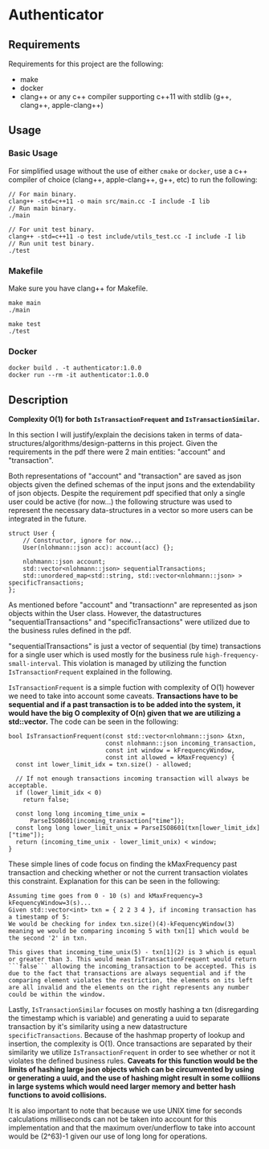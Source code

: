 # Authenticator

## Requirements

Requirements for this project are the following:

* make
* docker
* clang++ or any c++ compiler supporting c++11 with stdlib (g++, clang++, apple-clang++)

## Usage

### Basic Usage

For simplified usage without the use of either ```cmake``` or ```docker```, use a c++ compiler of choice (clang++, apple-clang++, g++, etc) to run the following:

```
// For main binary.
clang++ -std=c++11 -o main src/main.cc -I include -I lib
// Run main binary.
./main
```

```
// For unit test binary.
clang++ -std=c++11 -o test include/utils_test.cc -I include -I lib
// Run unit test binary.
./test
```

### Makefile

Make sure you have clang++ for Makefile.

```
make main
./main
```

```
make test
./test
```

### Docker

```
docker build . -t authenticator:1.0.0
docker run --rm -it authenticator:1.0.0
```
## Description

**Complexity O(1) for both ```IsTransactionFrequent``` and ```IsTransactionSimilar```.**

In this section I will justify/explain the decisions taken in terms of data-structures/algorithms/design-patterns in this project. Given the requirements in the pdf there were 2 main entities: "account" and "transaction".

Both representations of "account" and "transaction" are saved as json objects given the defined schemas of the input jsons and the extendability of json objects. Despite the requirement pdf specified that only a single user could be active (for now...) the following structure was used to represent the necessary data-structures in a vector so more users can be integrated in the future.

```
struct User {
    // Constructor, ignore for now...
    User(nlohmann::json acc): account(acc) {};

    nlohmann::json account;
    std::vector<nlohmann::json> sequentialTransactions;
    std::unordered_map<std::string, std::vector<nlohmann::json> > specificTransactions; 
};
```

As mentioned before "account" and "transactionn" are represented as json objects within the User class. However, the datastructures "sequentialTransactions" and "specificTransactions" were utilized due to the business rules defined in the pdf. 

"sequentialTransactions" is just a vector of sequential (by time) transactions for a single user which is used mostly for the business rule ```high-frequency-small-interval```. This violation is managed by utilizing the function ```IsTransactionFrequent``` explained in the following.

```IsTransactionFrequent``` is a simple fuction with complexity of O(1) however we need to take into account some caveats. **Transactions have to be sequential and if a past transaction is to be added into the system, it would have the big O complexity of O(n) given that we are utilizing a std::vector.** The code can be seen in the following:
```
bool IsTransactionFrequent(const std::vector<nlohmann::json> &txn,
                           const nlohmann::json incoming_transaction,
                           const int window = kFrequencyWindow,
                           const int allowed = kMaxFrequency) {
  const int lower_limit_idx = txn.size() - allowed;

  // If not enough transactions incoming transaction will always be acceptable.
  if (lower_limit_idx < 0)
    return false;

  const long long incoming_time_unix =
      ParseISO8601(incoming_transaction["time"]);
  const long long lower_limit_unix = ParseISO8601(txn[lower_limit_idx]["time"]);
  return (incoming_time_unix - lower_limit_unix) < window;
}
```

These simple lines of code focus on finding the kMaxFrequency past transaction and checking whether or not the current transaction violates this constraint. Explanation for this can be seen in the following: 

```
Assuming time goes from 0 - 10 (s) and kMaxFrequency=3 kFequencyWindow=3(s)...
Given std::vector<int> txn = { 2 2 3 4 }, if incoming transaction has a timestamp of 5:
We would be checking for index txn.size()(4)-kFequencyWindow(3) meaning we would be comparing incoming 5 with txn[1] which would be the second '2' in txn.

This gives that incoming_time_unix(5) - txn[1](2) is 3 which is equal or greater than 3. This would mean IsTransactionFrequent would return ```false``` allowing the incoming_transaction to be accepted. This is due to the fact that transactions are always sequential and if the comparing element violates the restriction, the elements on its left are all invalid and the elements on the right represents any number could be within the window.

```


Lastly, ```IsTransactionSimilar``` focuses on mostly hashing a txn (disregarding the timestamp which is variable) and generating a uuid to separate transaction by it's similarity using a new datastructure ```specificTransactions```. Because of the hashmap property of lookup and insertion, the complexity is O(1). Once transactions are separated by their similarity we utilize ```IsTransactionFrequent``` in order to see whether or not it violates the defined business rules. **Caveats for this function would be the limits of hashing large json objects which can be circumvented by using or generating a uuid, and the use of hashing might result in some colliions in large systems which would need larger memory and better hash functions to avoid collisions.**

It is also important to note that because we use UNIX time for seconds calculations milliseconds can not be taken into account for this implementation and that the maximum over/underflow to take into account would be (2^63)-1 given our use of long long for operations.